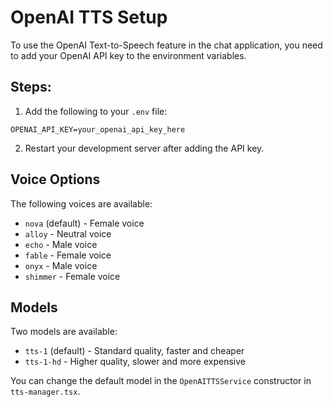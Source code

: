 # OpenAI TTS Setup

To use the OpenAI Text-to-Speech feature in the chat application, you need to add your OpenAI API key to the environment variables.

## Steps:

1. Add the following to your `.env` file:

```
OPENAI_API_KEY=your_openai_api_key_here
```

2. Restart your development server after adding the API key.

## Voice Options

The following voices are available:
- `nova` (default) - Female voice
- `alloy` - Neutral voice
- `echo` - Male voice
- `fable` - Female voice
- `onyx` - Male voice
- `shimmer` - Female voice

## Models

Two models are available:
- `tts-1` (default) - Standard quality, faster and cheaper
- `tts-1-hd` - Higher quality, slower and more expensive

You can change the default model in the `OpenAITTSService` constructor in `tts-manager.tsx`.
